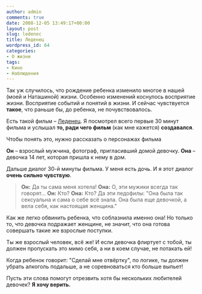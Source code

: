 ```yaml
---
author: admin
comments: true
date: 2008-12-05 13:49:17+00:00
layout: post
slug: ledenec
title: Леденец
wordpress_id: 64
categories:
- О жизни
tags:
- Кино
- Наблюдения
---
```


Так уж случилось, что рождение ребенка изменило многое в нашей (моей и Наташиной) жизни.
Особенно изменений коснулось восприятие жизни. Восприятие событий и понятий в жизни.
И сейчас чувствуется **такое**, что раньше бы, до ребенка, не почувствовалось.

Есть такой фильм – [Леденец](http://www.kinopoisk.ru/level/1/film/86451/). Я посмотрел всего первые 30 минут фильма  и услышал **то, ради чего фильм** (как мне кажется) **создавался**.

<!-- more -->Чтобы понять это, нужно рассказать о персонажах фильма
**Он** – взрослый мужчина, фотограф, пригласивший домой девочку.
**Она** – девочка 14 лет, которая пришла к нему в дом.

Дальше диалог 30-й минуты фильма.
У меня есть дочь. И я этот диалог **очень сильно чувствую**.


> **Он:** Да ты сама меня хотела!
**Она:** О, эти мужики всегда так говорят...
**Он:** Кто?
**Она:** Кто? Да эти педофилы: "Она была так сексуальна и  сама о себе всё знала. Она была еще девочкой, а вела себя, как настоящая женщина."

Как же легко обвинить ребенка, что соблазнила именно она!
Но только то, что девочка подражает женщине, не значит, что она готова совершать такие же взрослые поступки.

Ты же взрослый человек, всё же! И если девочка флиртует с тобой, ты должен пропускать это мимо себя, а ни в коем случае, не потакать ей!

Когда ребенок говорит: "Сделай мне отвёртку", по логике, ты должен убрать алкоголь подальше, а не соревноваться кто больше выпьет!


Пусть эти слова помогут отрезвить хотя бы нескольких любителей девочек?
**Я хочу верить.**
